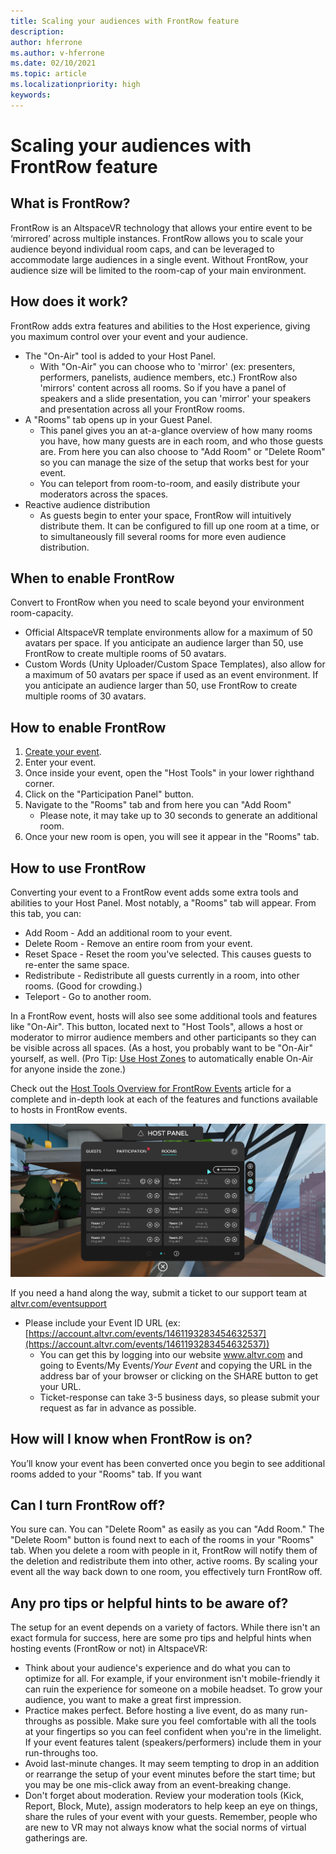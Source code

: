 ```yaml
---
title: Scaling your audiences with FrontRow feature
description: 
author: hferrone
ms.author: v-hferrone
ms.date: 02/10/2021
ms.topic: article
ms.localizationpriority: high
keywords: 
---
```


# Scaling your audiences with FrontRow feature

## What is FrontRow?

FrontRow is an AltspaceVR technology that allows your entire event to be ‘mirrored’ across multiple instances. FrontRow allows you to scale your audience beyond individual room caps, and can be leveraged to accommodate large audiences in a single event. Without FrontRow, your audience size will be limited to the room-cap of your main environment.

## How does it work?

FrontRow adds extra features and abilities to the Host experience, giving you maximum control over your event and your audience. 

* The "On-Air" tool is added to your Host Panel.
    * With "On-Air" you can choose who to 'mirror' (ex: presenters, performers, panelists, audience members, etc.) FrontRow also 'mirrors' content across all rooms. So if you have a panel of speakers and a slide presentation, you can 'mirror' your speakers and presentation across all your FrontRow rooms.
* A "Rooms" tab opens up in your Guest Panel.
    * This panel gives you an at-a-glance overview of how many rooms you have, how many guests are in each room, and who those guests are. From here you can also choose to "Add Room" or "Delete Room" so you can manage the size of the setup that works best for your event.
    * You can teleport from room-to-room, and easily distribute your moderators across the spaces.
* Reactive audience distribution
    * As guests begin to enter your space, FrontRow will intuitively distribute them. It can be configured to fill up one room at a time, or to simultaneously fill several rooms for more even audience distribution.

## When to enable FrontRow

Convert to FrontRow when you need to scale beyond your environment room-capacity.

* Official AltspaceVR template environments allow for a maximum of 50 avatars per space. If you anticipate an audience larger than 50, use FrontRow to create multiple rooms of 50 avatars.
* Custom Words (Unity Uploader/Custom Space Templates), also allow for a maximum of 50 avatars per space if used as an event environment. If you anticipate an audience larger than 50, use FrontRow to create multiple rooms of 30 avatars.

## How to enable FrontRow

1. [Create your event](https://account.altvr.com/events/new).
2. Enter your event.
3. Once inside your event, open the "Host Tools" in your lower righthand corner.
4. Click on the "Participation Panel" button.
5. Navigate to the "Rooms" tab and from here you can "Add Room"
    * Please note, it may take up to 30 seconds to generate an additional room. 
6. Once your new room is open, you will see it appear in the "Rooms" tab. 

## How to use FrontRow

Converting your event to a FrontRow event adds some extra tools and abilities to your Host Panel. Most notably, a "Rooms" tab will appear. From this tab, you can:

* Add Room - Add an additional room to your event. 
* Delete Room - Remove an entire room from your event.
* Reset Space - Reset the room you've selected. This causes guests to re-enter the same space.
* Redistribute - Redistribute all guests currently in a room, into other rooms. (Good for crowding.)
* Teleport - Go to another room.

In a FrontRow event, hosts will also see some additional tools and features like "On-Air". This button, located next to "Host Tools", allows a host or moderator to mirror audience members and other participants so they can be visible across all spaces. (As a host, you probably want to be "On-Air" yourself, as well. (Pro Tip: [Use Host Zones](https://altvr.com/holiday2020/) to automatically enable On-Air for anyone inside the zone.)

Check out the [Host Tools Overview for FrontRow Events](../tutorials/host-tools-for-events.md) article for a complete and in-depth look at each of the features and functions available to hosts in FrontRow events.

![Host panel tools overview](images/scaling-audiences.png)

If you need a hand along the way, submit a ticket to our support team at [altvr.com/eventsupport](altvr.com/eventsupport)

* Please include your Event ID URL (ex: [https://account.altvr.com/events/1461193283454632537](https://account.altvr.com/events/1461193283454632537))
    * You can get this by logging into our website www.altvr.com and going to Events/My Events/*Your Event* and copying the URL in the address bar of your browser or clicking on the SHARE button to get your URL.
    * Ticket-response can take 3-5 business days, so please submit your request as far in advance as possible.
 
## How will I know when FrontRow is on?

You’ll know your event has been converted once you begin to see additional rooms added to your "Rooms" tab. If you want 
 
## Can I turn FrontRow off?

You sure can. You can "Delete Room" as easily as you can "Add Room." The "Delete Room" button is found next to each of the rooms in your "Rooms" tab. When you delete a room with people in it, FrontRow will notify them of the deletion and redistribute them into other, active rooms. By scaling your event all the way back down to one room, you effectively turn FrontRow off. 
 
## Any pro tips or helpful hints to be aware of?

The setup for an event depends on a variety of factors. While there isn't an exact formula for success, here are some pro tips and helpful hints when hosting events (FrontRow or not) in AltspaceVR:
* Think about your audience's experience and do what you can to optimize for all. For example, if your environment isn't mobile-friendly it can ruin the experience for someone on a mobile headset. To grow your audience, you want to make a great first impression.
* Practice makes perfect. Before hosting a live event, do as many run-throughs as possible. Make sure you feel comfortable with all the tools at your fingertips so you can feel confident when you're in the limelight. If your event features talent (speakers/performers) include them in your run-throughs too.
* Avoid last-minute changes. It may seem tempting to drop in an addition or rearrange the setup of your event minutes before the start time; but you may be one mis-click away from an event-breaking change. 
* Don't forget about moderation. Review your moderation tools (Kick, Report, Block, Mute), assign moderators to help keep an eye on things, share the rules of your event with your guests. Remember, people who are new to VR may not always know what the social norms of virtual gatherings are.